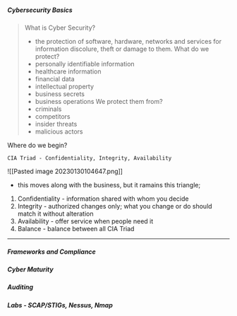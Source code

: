 ##### Cybersecurity Basics
> What is Cyber Security?
>  - the protection of software, hardware, networks and services for information discolure, theft or damage to them.
   What do we protect? 
> - personally identifiable information
> - healthcare information
> - financial data
> - intellectual property
> - business secrets
> - business operations
> We protect them from?
> - criminals
> - competitors
> - insider threats
> - malicious actors

Where do we begin?

	CIA Triad - Confidentiality, Integrity, Availability

![[Pasted image 20230130104647.png]]

- this moves along with the business, but it ramains this triangle;

1. Confidentiality - information shared with whom you decide
2. Integrity - authorized changes only; what you change or do should match it without alteration
3. Availability - offer service when people need it
4. Balance - balance between all CIA Triad

---
##### Frameworks and Compliance



##### Cyber Maturity



##### Auditing



##### Labs - SCAP/STIGs, Nessus, Nmap
